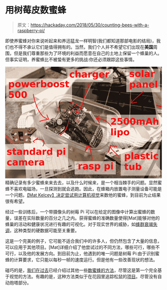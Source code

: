 # 用树莓皮数蜜蜂

> 原文：<https://hackaday.com/2018/05/30/counting-bees-with-a-raspberry-pi/>

即使养蜜蜂对你来说听起来和养迅猛龙一样明智(我们都知道那部电影的结局)，我们也不得不承认它们是值得拥有的。当然，我们个人并不希望它们出现在**美国**周围，但是我们尊重那些为了环境的利益而愿意在自己的土地上保留一个蜂巢的人。但事实证明，养蜜蜂比不被蛰有更多的挑战:你还必须跟踪这些事情。

[![](img/85e5ddd98a4a87ba02403220f3c2bd9a.png)](https://hackaday.com/wp-content/uploads/2018/05/beecount_detail.jpg) 精确记录有多少蜜蜂来来去去，以及什么时候来，是一个相当棘手的问题。显然蜜蜂不喜欢电磁场，一旦探测到就会逃跑。因此，在蜂箱内放置电子测量设备可能是一个问题。[【Mat Kelcey】决定尝试用计算机视觉](http://matpalm.com/blog/counting_bees/)来数他的蜜蜂，到目前为止结果很有希望。

经过一些训练后，一个带摄像头的树莓 Pi 可以在给定的图像中计算出蜜蜂的数量，误差在实际数量的百分之几之内。获得蜜蜂的准确数量使得[Mat]能够对他的蜂巢的活动和健康状况进行有趣的可视化。对于现实世界的威胁，如[蜂群衰竭失调](https://en.wikipedia.org/wiki/Colony_collapse_disorder)，这种类型的硬数据可能至关重要。

这是一个完美的例子，它可能不适合我们中的许多人，但仍然包含了大量的信息，可以应用于其他项目。[Mat]详细介绍了他尝试过的不同方法，哪些可行，哪些不可行，以及他的发展方向。到目前为止，他遇到的唯一问题是树莓 Pi:由于识别蜜蜂的计算要求，它只能以每秒一帧的速度运行。但是他有一些改善现状的想法。

碰巧的是，[我们在过去](https://hackaday.com/2012/06/14/counting-bees/)已经介绍过其他一些[数蜜蜂的方法](https://hackaday.com/2015/07/12/wired-hive-counts-bees-keeps-them-cozy/)，尽管这是第一个完全基于视觉的方法。有趣的是，这种方法类似于在花园里追踪松鼠的[项目](https://hackaday.com/2018/04/30/training-the-squirrel-terminator/)。尽管没有自动炮塔部分。